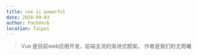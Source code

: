```yaml
---
title: vue is powerful
date: 2020-09-03
author: PachVerb
location: Taipei
---
```

>Vue 是目前web应用开发，前端主流的渐进式框架。 作者是我们的尤雨曦